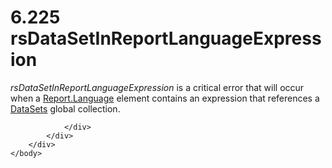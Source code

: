 <html dir="LTR" xmlns:mshelp="http://msdn.microsoft.com/mshelp" xmlns:ddue="http://ddue.schemas.microsoft.com/authoring/2003/5" xmlns:xlink="http://www.w3.org/1999/xlink" xmlns:tool="http://www.microsoft.com/tooltip">
    <head>
        <meta http-equiv="Content-Type" content="text/html; CHARSET=utf-8"></meta>
        <meta name="save" content="history"></meta>
        <title>6.225 rsDataSetInReportLanguageExpression</title>
        <xml>
            <mshelp:toctitle title="6.225 rsDataSetInReportLanguageExpression"></mshelp:toctitle>
            <mshelp:rltitle title="[MS-RDL]: rsDataSetInReportLanguageExpression"></mshelp:rltitle>
            <mshelp:keyword index="A" term="287993a7-fb36-4e36-8a04-573f62ff1954"></mshelp:keyword>
            <mshelp:attr name="DCSext.ContentType" value="open specification"></mshelp:attr>
            <mshelp:attr name="AssetID" value="287993a7-fb36-4e36-8a04-573f62ff1954"></mshelp:attr>
            <mshelp:attr name="TopicType" value="kbRef"></mshelp:attr>
            <mshelp:attr name="DCSext.Title" value="[MS-RDL]: rsDataSetInReportLanguageExpression" />
        </xml>
    </head>
    <body>
        <div id="header">
            <h1 class="heading">6.225 rsDataSetInReportLanguageExpression</h1>
        </div>
        <div id="mainSection">
            <div id="mainBody">
                <div id="allHistory" class="saveHistory"></div>
                <div id="sectionSection0" class="section" name="collapseableSection">
                    

<p><i>rsDataSetInReportLanguageExpression</i> is a critical
error that will occur when a <a href="fb9b0139-e164-4161-9fe5-ab1ae5c3730f.html">Report.Language</a>
element contains an expression that references a <a href="04877363-bae8-48ab-9de0-409b2ac6d914.html">DataSets</a> global
collection.</p>


                </div>
            </div>
        </div>
    </body>
</html>